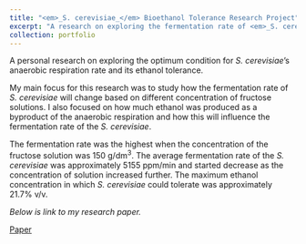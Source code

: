 ```yaml
---
title: "<em>_S. cerevisiae_</em> Bioethanol Tolerance Research Project"
excerpt: "A research on exploring the fermentation rate of <em>_S. cerevisiae_</em> and its ethanol tolerance in different fructose concentration."
collection: portfolio
---
```


A personal research on exploring the optimum condition for *S. cerevisiae*’s anaerobic respiration rate and its ethanol tolerance. 

My main focus for this research was to study how the fermentation rate of *S. cerevisiae* will change based on different concentration of fructose solutions. I also focused on how much ethanol was produced as a byproduct of the anaerobic respiration and how this will influence the fermentation rate of the *S. cerevisiae*.  

The fermentation rate was the highest when the concentration of the fructose solution was 150 g/dm<sup>3</sup>. The average fermentation rate of the *S. cerevisiae* was approximately 5155 ppm/min and started decrease as the concentration of solution increased further. The maximum ethanol concentration in which *S. cerevisiae* could tolerate was approximately 21.7% v/v.

*Below is link to my research paper.* 

<a href="../../files/Junyong Lee Biology HL IA Final Draft.pdf" class="demo_btn btn" style="text_">Paper</a>